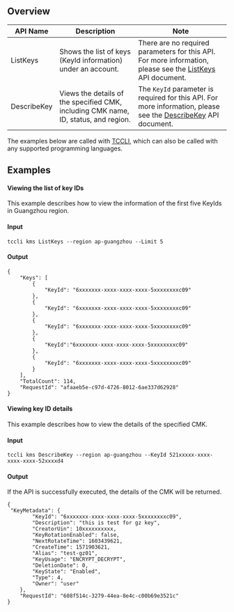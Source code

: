 ## Overview


| API Name | Description | Note |
|---------|---------|---------|
| ListKeys | Shows the list of keys (KeyId information) under an account. | There are no required parameters for this API. For more information, please see the [ListKeys](https://intl.cloud.tencent.com/document/product/1030/32184) API document. |
| DescribeKey | Views the details of the specified CMK, including CMK name, ID, status, and region. | The `KeyId` parameter is required for this API. For more information, please see the [DescribeKey](https://intl.cloud.tencent.com/document/product/1030/32197) API document. |



The examples below are called with [TCCLI](https://intl.cloud.tencent.com/product/cli), which can also be called with any supported programming languages.


## Examples
#### Viewing the list of key IDs
This example describes how to view the information of the first five KeyIds in Guangzhou region.

#### Input
```shell
tccli kms ListKeys --region ap-guangzhou --Limit 5
```



#### Output
```shell
{
    "Keys": [
        {
            "KeyId": "6xxxxxxx-xxxx-xxxx-xxxx-5xxxxxxxxc09"
        },
        {
            "KeyId": "6xxxxxxx-xxxx-xxxx-xxxx-5xxxxxxxxc09"
        },
        {
            "KeyId": "6xxxxxxx-xxxx-xxxx-xxxx-5xxxxxxxxc09"
        },
        {
            "KeyId":"6xxxxxxx-xxxx-xxxx-xxxx-5xxxxxxxxc09"
        },
        {
            "KeyId": "6xxxxxxx-xxxx-xxxx-xxxx-5xxxxxxxxc09"
        }
    ],
    "TotalCount": 114,
    "RequestId": "afaaeb5e-c97d-4726-8012-6ae337d62928"
}
```



#### Viewing key ID details
This example describes how to view the details of the specified CMK.

#### Input
```shell
tccli kms DescribeKey --region ap-guangzhou --KeyId 521xxxxx-xxxx-xxxx-xxxx-52xxxxd4
```



#### Output
If the API is successfully executed, the details of the CMK will be returned.
```shell
{
 "KeyMetadata": {
        "KeyId": "6xxxxxxx-xxxx-xxxx-xxxx-5xxxxxxxxc09",
        "Description": "this is test for gz key",
        "CreatorUin": 10xxxxxxxxxx,
        "KeyRotationEnabled": false,
        "NextRotateTime": 1603439621,
        "CreateTime": 1571903621,
        "Alias": "test-gz01",
        "KeyUsage": "ENCRYPT_DECRYPT",
        "DeletionDate": 0,
        "KeyState": "Enabled",
        "Type": 4,
        "Owner": "user"
    },
    "RequestId": "608f514c-3279-44ea-8e4c-c00b69e3521c"
}
```

